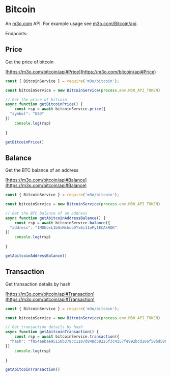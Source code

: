 # Bitcoin

An [m3o.com](https://m3o.com) API. For example usage see [m3o.com/Bitcoin/api](https://m3o.com/Bitcoin/api).

Endpoints:

## Price

Get the price of bitcoin


[https://m3o.com/bitcoin/api#Price](https://m3o.com/bitcoin/api#Price)

```js
const { BitcoinService } = require('m3o/bitcoin');

const bitcoinService = new BitcoinService(process.env.M3O_API_TOKEN)

// Get the price of bitcoin
async function getBitcoinPrice() {
	const rsp = await bitcoinService.price({
  "symbol": "USD"
})
	console.log(rsp)
	
}

getBitcoinPrice()
```
## Balance

Get the BTC balance of an address


[https://m3o.com/bitcoin/api#Balance](https://m3o.com/bitcoin/api#Balance)

```js
const { BitcoinService } = require('m3o/bitcoin');

const bitcoinService = new BitcoinService(process.env.M3O_API_TOKEN)

// Get the BTC balance of an address
async function getAbitcoinAddressBalance() {
	const rsp = await bitcoinService.balance({
  "address": "1MDUoxL1bGvMxhuoDYx6i11ePytECAk9QK"
})
	console.log(rsp)
	
}

getAbitcoinAddressBalance()
```
## Transaction

Get transaction details by hash


[https://m3o.com/bitcoin/api#Transaction](https://m3o.com/bitcoin/api#Transaction)

```js
const { BitcoinService } = require('m3o/bitcoin');

const bitcoinService = new BitcoinService(process.env.M3O_API_TOKEN)

// Get transaction details by hash
async function getAbitcoinTransaction() {
	const rsp = await bitcoinService.transaction({
  "hash": "f854aebae95150b379cc1187d848d58225f3c4157fe992bcd166f58bd5063449"
})
	console.log(rsp)
	
}

getAbitcoinTransaction()
```
